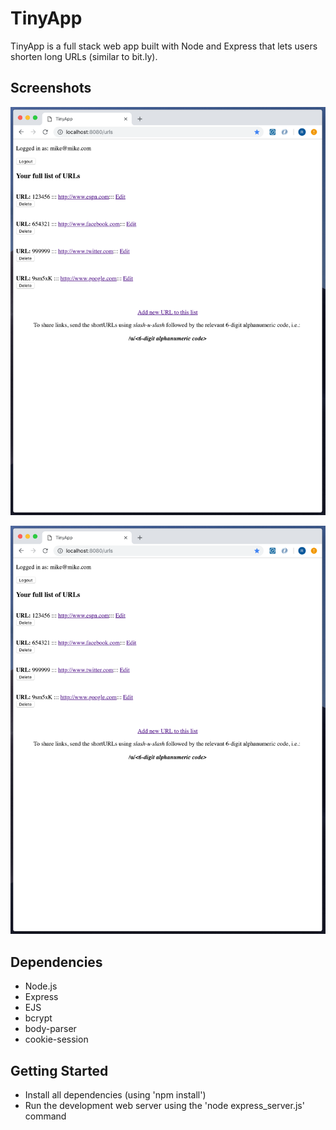 # TinyApp

TinyApp is a full stack web app built with Node and Express that lets users shorten long URLs (similar to bit.ly).

## Screenshots

!["Screenshot of urls page"](https://github.com/richmondwong/tinyapp/blob/master/docs/urls.png)

!["Screenshot of URL edit page"](https://github.com/richmondwong/tinyapp/blob/master/docs/urls.png)

## Dependencies

- Node.js
- Express
- EJS
- bcrypt
- body-parser
- cookie-session

## Getting Started

- Install all dependencies (using 'npm install')
- Run the development web server using the 'node express_server.js' command


